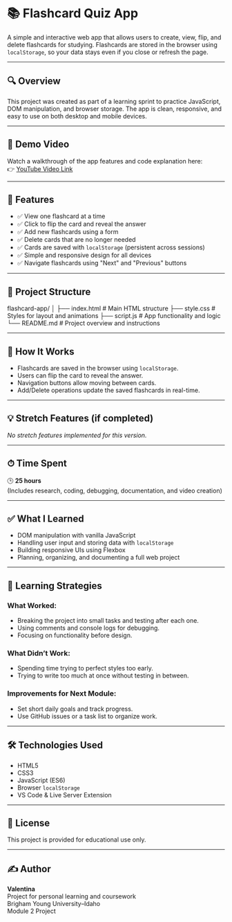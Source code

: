 # 📚 Flashcard Quiz App

A simple and interactive web app that allows users to create, view, flip, and delete flashcards for studying. Flashcards are stored in the browser using `localStorage`, so your data stays even if you close or refresh the page.

---

## 🔍 Overview

This project was created as part of a learning sprint to practice JavaScript, DOM manipulation, and browser storage. The app is clean, responsive, and easy to use on both desktop and mobile devices.

---

## 🎥 Demo Video

Watch a walkthrough of the app features and code explanation here:  
👉 [YouTube Video Link](https://www.youtube.com/watch?v=YOUR_VIDEO_LINK)

---

## 🚀 Features

- ✅ View one flashcard at a time
- ✅ Click to flip the card and reveal the answer
- ✅ Add new flashcards using a form
- ✅ Delete cards that are no longer needed
- ✅ Cards are saved with `localStorage` (persistent across sessions)
- ✅ Simple and responsive design for all devices
- ✅ Navigate flashcards using "Next" and "Previous" buttons

---

## 📁 Project Structure

flashcard-app/
│
├── index.html # Main HTML structure
├── style.css # Styles for layout and animations
├── script.js # App functionality and logic
└── README.md # Project overview and instructions

---

## 🧠 How It Works

- Flashcards are saved in the browser using `localStorage`.
- Users can flip the card to reveal the answer.
- Navigation buttons allow moving between cards.
- Add/Delete operations update the saved flashcards in real-time.

---

## 💡 Stretch Features (if completed)

*No stretch features implemented for this version.*

---

## ⏱ Time Spent

🕒 **25 hours**  
(Includes research, coding, debugging, documentation, and video creation)

---

## ✅ What I Learned

- DOM manipulation with vanilla JavaScript
- Handling user input and storing data with `localStorage`
- Building responsive UIs using Flexbox
- Planning, organizing, and documenting a full web project

---

## 🧪 Learning Strategies

### What Worked:
- Breaking the project into small tasks and testing after each one.
- Using comments and console logs for debugging.
- Focusing on functionality before design.

### What Didn’t Work:
- Spending time trying to perfect styles too early.
- Trying to write too much at once without testing in between.

### Improvements for Next Module:
- Set short daily goals and track progress.
- Use GitHub issues or a task list to organize work.

---

## 🛠 Technologies Used

- HTML5
- CSS3
- JavaScript (ES6)
- Browser `localStorage`
- VS Code & Live Server Extension

---

## 📄 License

This project is provided for educational use only.

---

## ✍️ Author

**Valentina**  
Project for personal learning and coursework  
Brigham Young University–Idaho  
Module 2 Project
